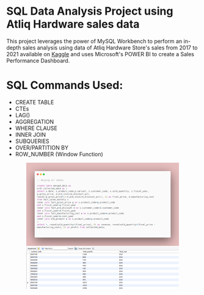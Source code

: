 # SQL Data Analysis Project using Atliq Hardware sales data
This project leverages the power of MySQL Workbench to perform an in-depth sales analysis using data of Atliq Hardware Store's sales from 2017 to 2021 available on [Kaggle](https://www.kaggle.com/code/irnehred/sales-domain-data-analysis) and uses Microsoft's POWER BI to create a Sales Performance Dashboard.

# SQL Commands Used:
- CREATE TABLE
- CTEs
- LAG()
- AGGREGATION
- WHERE CLAUSE
- INNER JOIN
- SUBQUERIES
- OVER/PARTITION BY
- ROW_NUMBER (Window Function)

<p align="center">
  <img src="images/query1.1.png" alt="Image 1" width="400" />
  <img src="images/result1.png" alt="Image 2" width="400" />
</p>

